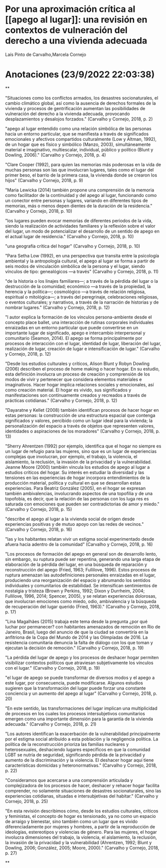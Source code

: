 # Por una aproximación crítica al [[apego al lugar]]: una revisión en contextos de vulneración del derecho a una vivienda adecuada
Laís Pinto de Carvalho,Marcela Cornejo

# Anotaciones **(23/9/2022 22:03:38)**

**

"Situaciones como los conflictos armados, los desastres socionaturales, el cambio climático global, así como la ausencia de derechos formales de la vivienda y procesos de gentrificación aumentan las posibilidades de vulneración del derecho a la vivienda adecuada, provocando desplazamientos y desalojos forzados." (Carvalho y Cornejo, 2018, p. 2)

"apego al lugar entendido como una relación simbólica de las personas hacia un entorno particular, que se manifiesta a través de significados emocionales y afectivos compartidos culturalmente (Low y Altman, 1992), de un hogar que es físico y simbólico (Manzo, 2003), simultáneamente material e imaginativo, multiescalar, individual, público y político (Blunt y Dowling, 2006)." (Carvalho y Cornejo, 2018, p. 4)

"Clare Cooper (1992), para quien las memorias más poderosas en la vida de muchas personas son las que involucran lugares, tales como el lugar del primer beso, el barrio de la primera casa, la vivienda donde se crearon los hijos" (Carvalho y Cornejo, 2018, p. 9)

"Maria Lewicka (2014) también propone una comprensión de la memoria como facilitador de la continuidad y del apego al lugar, funcionando como un conector entre personas y lugares, variando en diferentes tipos de memorias, más o menos depen dientes de la duración de la residencia." (Carvalho y Cornejo, 2018, p. 10)

"los lugares pueden evocar memorias de diferentes periodos de la vida, siendo la realización de actividades familiares y la reflexión sobre el valor del lugar, un modo de potencializar el desarrollo de un sentido de apego en el actual lugar de residencia." (Carvalho y Cornejo, 2018, p. 10)

"una geografía crítica del hogar" (Carvalho y Cornejo, 2018, p. 10)

"Para Setha Low (1992), en una perspectiva que transita entre la psicología ambiental y la antropología cultural, el apego al lugar se forma a partir de seis modos de vinculación simbólica de la persona y el lugar, siendo vínculos de tipo: genealógicos —a través" (Carvalho y Cornejo, 2018, p. 11)

"de la historia o los linajes familiares—; a través de la pérdida del lugar o la destrucción de la comunidad; económico —a través de la propiedad, la herencia y la política—; cosmológico —a través de relación religiosa, espiritual o mitológica—; a través del peregrinaje, celebraciones religiosas, o eventos culturales; y narrativos, a través de la narración de historias y de nombrar lugares." (Carvalho y Cornejo, 2018, p. 12)

"l autor explica la formación de los vínculos persona-ambiente desde el concepto place ballet, una interacción de rutinas corporales individuales enraizadas en un entorno particular que puede convertirse en un importante lugar de significado, apego e intercambio interpersonal y comunitario (Seamon, 2014). El apego se forma principalmente por procesos de interacción con el lugar, identidad de lugar, liberación del lugar, realización de lugar, creación de lugar e intensificación de lugar." (Carvalho y Cornejo, 2018, p. 12)

"Desde los estudios culturales y críticos, Alison Blunt y Robyn Dowling (2006) describen el proceso de home making o hacer hogar. En su estudio, esta definición involucra un proceso de creación y comprensión de los modos de vivir y pertenecer que considera elementos materiales e imaginativos. Hacer hogar implica relaciones sociales y emocionales, así como creación material. El hogar es vivido, sus significados y manifestaciones son continuamente creados y recreados a través de prácticas cotidianas." (Carvalho y Cornejo, 2018, p. 12)

"Dayaratne y Kellet (2008) también identifican procesos de hacer hogar en estas personas: la construcción de una estructura espacial que contenga significados y valores, percibido como un lugar ideal para la vivienda; la personalización del espacio a través de objetos que representen valores, identidades o aspiraciones de los moradores" (Carvalho y Cornejo, 2018, p. 13)

"Sherry Ahrentzen (1992) por ejemplo, identifica que el hogar no siempre es un lugar de refugio para las mujeres, sino que es un lugar de experiencias complejas que involucran, por ejemplo, el trabajo, la violencia, el aislamiento, la reclusión, la invasión de la privacidad y la vulnerabilidad. Jeanne Moore (2000) también vincula los estudios de apego al lugar a estudios críticos del hogar. Su interés en estudiar la diversidad y las tensiones en las experiencias de hogar incorpora entendimientos de la producción material, política y cultural en que se desarrollan estas experiencias. Para Beatriz González (2005), en el hogar se expresan también ambivalencias, involucrando aspectos de una topofilia y de una topofobia, es decir, que la relación de las personas con los luga res es saturada con emociones que pueden ser contradictorias de amor y miedo." (Carvalho y Cornejo, 2018, p. 15)

"describe el apego al lugar a la vivienda social de origen desde experiencias positivas y de mutuo apoyo con las redes de vecinos." (Carvalho y Cornejo, 2018, p. 16)

"las y los habitantes relatan vivir un estigma social experimentado desde afuera hacia adentro de la comunidad" (Carvalho y Cornejo, 2018, p. 16)

"Los procesos de formación del apego en general son de desarrollo lento, sin embargo, su ruptura puede ser repentina, generando una larga etapa de elaboración de la pérdida del lugar, en una búsqueda de reparación y reconstrucción del apego (Fried, 1963; Fullilove, 1996). Estos procesos de ruptura amenazan las autodefiniciones personales enraizadas en el lugar, produciendo una reorganización del espacio y abrumando los sentidos individuales y comunitarios de estabilidad. Se intensifican sentimientos de nostalgia y tristeza (Brown y Perkins, 1992; Dixon y Durrheim, 2004; Fullilove, 1996, 2014; Spencer, 2005), y se relatan experiencias dolorosas, que involucran emociones como miedo, odio, ambivalencia y la búsqueda de recuperación del lugar querido (Fried, 1963)." (Carvalho y Cornejo, 2018, p. 17)

"Lina Magalhães (2015) trabaja este tema desde la pregunta ¿por qué luchar por permanecer? con habitantes amenazados de remoción en Rio de Janeiro, Brasil, luego del anuncio de que la ciudad se convertiría en la anfitriona de la Copa del Mundo de 2014 y las Olimpíadas de 2016. La resistencia comunitaria denuncia la falta de diálogo con los que toman y ejecutan la decisión de remoción." (Carvalho y Cornejo, 2018, p. 19)

"La pérdida del lugar de apego y los procesos de deshacer hogar permiten visibilizar contextos políticos que atraviesan subjetivamente los vínculos con el lugar." (Carvalho y Cornejo, 2018, p. 19)

"el lugar de apego se puede transformar de diversos modos y el apego a este lugar, por consecuencia, puede modificarse. Algunos estudios sugieren que la transformación del lugar puede forzar una constante conciencia y un aumento del apego al lugar" (Carvalho y Cornejo, 2018, p. 20)

"En este sentido, las transformaciones del lugar implican una multiplicidad de procesos en los cuales los procesos intersubjetivos comunitarios emergen como una importante dimensión para la garantía de la vivienda adecuada." (Carvalho y Cornejo, 2018, p. 21)

"Los autores identifican la exacerbación de la vulnerabilidad principalmente por el estigma social atribuido a esta población y la negligencia política. La política de la reconstrucción prioriza las familias nucleares y heterosexuales, deshaciendo lugares específicos en que la comunidad LGBT se nutría de seguridad, significando pérdida de la privacidad y aumento de la discriminación y la violencia. El deshacer hogar aquí tiene características domicidas y heteronormativas." (Carvalho y Cornejo, 2018, p. 22)

"Consideramos que acercarse a una comprensión articulada y complejizadora de los procesos de hacer, deshacer y rehacer hogar facilita comprender, no solamente situaciones de desastres socionaturales, sino las experiencias cotidianas, situadas e intersubjetivas del habitar." (Carvalho y Cornejo, 2018, p. 25)

"En esta revisión describimos cómo, desde los estudios culturales, críticos y feministas, el concepto de hogar es tensionado, ya no como un espacio de arraigo y bienestar, sino también como un lugar que es vivido diferenciadamente por mujeres y hombres, a partir de la reproducción de ideologías, estereotipos y violencias de género. Para las mujeres, el hogar involucra dimensiones del trabajo, la violencia, el aislamiento, la reclusión, la invasión de la privacidad y la vulnerabilidad (Ahrentzen, 1992; Blunt y Dowling, 2006; González, 2005; Moore, 2000)." (Carvalho y Cornejo, 2018, p. 27)

**

